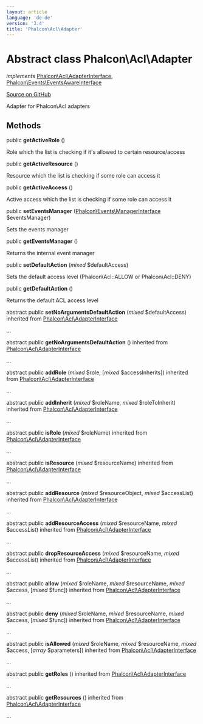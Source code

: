 ```yaml
---
layout: article
language: 'de-de'
version: '3.4'
title: 'Phalcon\Acl\Adapter'
---
```


# Abstract class **Phalcon\Acl\Adapter**

*implements* [Phalcon\Acl\AdapterInterface](/3.4/en/api/Phalcon_Acl_AdapterInterface), [Phalcon\Events\EventsAwareInterface](/3.4/en/api/Phalcon_Events_EventsAwareInterface)

<a href="https://github.com/phalcon/cphalcon/tree/v3.4.0/phalcon/acl/adapter.zep" class="btn btn-default btn-sm">Source on GitHub</a>

Adapter for Phalcon\Acl adapters

## Methods

public **getActiveRole** ()

Role which the list is checking if it's allowed to certain resource/access

public **getActiveResource** ()

Resource which the list is checking if some role can access it

public **getActiveAccess** ()

Active access which the list is checking if some role can access it

public **setEventsManager** ([Phalcon\Events\ManagerInterface](/3.4/en/api/Phalcon_Events_ManagerInterface) $eventsManager)

Sets the events manager

public **getEventsManager** ()

Returns the internal event manager

public **setDefaultAction** (*mixed* $defaultAccess)

Sets the default access level (Phalcon\Acl::ALLOW or Phalcon\Acl::DENY)

public **getDefaultAction** ()

Returns the default ACL access level

abstract public **setNoArgumentsDefaultAction** (*mixed* $defaultAccess) inherited from [Phalcon\Acl\AdapterInterface](/3.4/en/api/Phalcon_Acl_AdapterInterface)

...

abstract public **getNoArgumentsDefaultAction** () inherited from [Phalcon\Acl\AdapterInterface](/3.4/en/api/Phalcon_Acl_AdapterInterface)

...

abstract public **addRole** (*mixed* $role, [*mixed* $accessInherits]) inherited from [Phalcon\Acl\AdapterInterface](/3.4/en/api/Phalcon_Acl_AdapterInterface)

...

abstract public **addInherit** (*mixed* $roleName, *mixed* $roleToInherit) inherited from [Phalcon\Acl\AdapterInterface](/3.4/en/api/Phalcon_Acl_AdapterInterface)

...

abstract public **isRole** (*mixed* $roleName) inherited from [Phalcon\Acl\AdapterInterface](/3.4/en/api/Phalcon_Acl_AdapterInterface)

...

abstract public **isResource** (*mixed* $resourceName) inherited from [Phalcon\Acl\AdapterInterface](/3.4/en/api/Phalcon_Acl_AdapterInterface)

...

abstract public **addResource** (*mixed* $resourceObject, *mixed* $accessList) inherited from [Phalcon\Acl\AdapterInterface](/3.4/en/api/Phalcon_Acl_AdapterInterface)

...

abstract public **addResourceAccess** (*mixed* $resourceName, *mixed* $accessList) inherited from [Phalcon\Acl\AdapterInterface](/3.4/en/api/Phalcon_Acl_AdapterInterface)

...

abstract public **dropResourceAccess** (*mixed* $resourceName, *mixed* $accessList) inherited from [Phalcon\Acl\AdapterInterface](/3.4/en/api/Phalcon_Acl_AdapterInterface)

...

abstract public **allow** (*mixed* $roleName, *mixed* $resourceName, *mixed* $access, [*mixed* $func]) inherited from [Phalcon\Acl\AdapterInterface](/3.4/en/api/Phalcon_Acl_AdapterInterface)

...

abstract public **deny** (*mixed* $roleName, *mixed* $resourceName, *mixed* $access, [*mixed* $func]) inherited from [Phalcon\Acl\AdapterInterface](/3.4/en/api/Phalcon_Acl_AdapterInterface)

...

abstract public **isAllowed** (*mixed* $roleName, *mixed* $resourceName, *mixed* $access, [*array* $parameters]) inherited from [Phalcon\Acl\AdapterInterface](/3.4/en/api/Phalcon_Acl_AdapterInterface)

...

abstract public **getRoles** () inherited from [Phalcon\Acl\AdapterInterface](/3.4/en/api/Phalcon_Acl_AdapterInterface)

...

abstract public **getResources** () inherited from [Phalcon\Acl\AdapterInterface](/3.4/en/api/Phalcon_Acl_AdapterInterface)

...